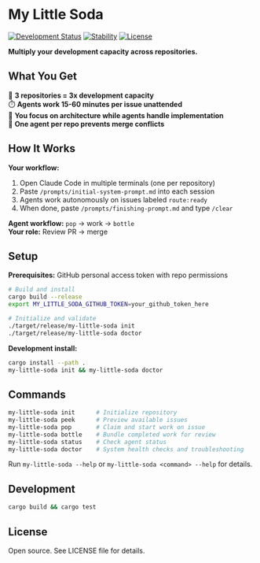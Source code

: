 # My Little Soda

[![Development Status](https://img.shields.io/badge/status-early%20alpha-orange)](https://github.com/johnhkchen/my-little-soda)
[![Stability](https://img.shields.io/badge/stability-experimental-red)](https://github.com/johnhkchen/my-little-soda)
[![License](https://img.shields.io/badge/license-open%20source-blue)](LICENSE)

**Multiply your development capacity across repositories.**

## What You Get

🚀 **3 repositories = 3x development capacity**  
⏱️ **Agents work 15-60 minutes per issue unattended**  
🧠 **You focus on architecture while agents handle implementation**  
🔄 **One agent per repo prevents merge conflicts**

## How It Works

**Your workflow:**
1. Open Claude Code in multiple terminals (one per repository)
2. Paste `/prompts/initial-system-prompt.md` into each session  
3. Agents work autonomously on issues labeled `route:ready`
4. When done, paste `/prompts/finishing-prompt.md` and type `/clear`

**Agent workflow:** `pop` → work → `bottle`  
**Your role:** Review PR → merge

## Setup

**Prerequisites:** GitHub personal access token with repo permissions

```bash
# Build and install
cargo build --release
export MY_LITTLE_SODA_GITHUB_TOKEN=your_github_token_here

# Initialize and validate
./target/release/my-little-soda init
./target/release/my-little-soda doctor
```

**Development install:**
```bash
cargo install --path .
my-little-soda init && my-little-soda doctor
```

## Commands

```bash
my-little-soda init      # Initialize repository
my-little-soda peek      # Preview available issues  
my-little-soda pop       # Claim and start work on issue
my-little-soda bottle    # Bundle completed work for review
my-little-soda status    # Check agent status
my-little-soda doctor    # System health checks and troubleshooting
```

Run `my-little-soda --help` or `my-little-soda <command> --help` for details.

## Development

```bash
cargo build && cargo test
```

## License

Open source. See LICENSE file for details.